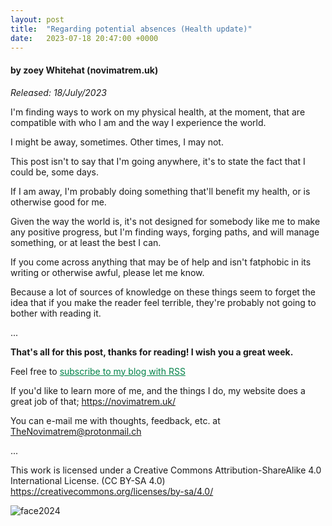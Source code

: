 ```yaml
---
layout: post
title:  "Regarding potential absences (Health update)"
date:   2023-07-18 20:47:00 +0000
---
```

#### by zoey Whitehat (novimatrem.uk)
*Released: 18/July/2023*

I'm finding ways to work on my physical health, at the moment, that are compatible with who I am and the way I experience the world.

I might be away, sometimes. Other times, I may not.

This post isn't to say that I'm going anywhere, it's to state the fact that I could be, some days.

If I am away, I'm probably doing something that'll benefit my health, or is otherwise good for me.

Given the way the world is, it's not designed for somebody like me to make any positive progress, but I'm finding ways, forging paths, and will manage something, or at least the best I can.

If you come across anything that may be of help and isn't fatphobic in its writing or otherwise awful, please let me know.

Because a lot of sources of knowledge on these things seem to forget the idea that if you make the reader feel terrible, they're probably not going to bother with reading it.

...

**That's all for this post, thanks for reading! I wish you a great week.**

Feel free to <a href="https://novimatrem.gitlab.io/blog/feed.xml" style="color: #008148" target="_blank">subscribe to my blog with RSS</a>

If you'd like to learn more of me, and the things I do, my website does a great job of that; <a href="https://novimatrem.uk/" style="color: #008148" target="_blank">https://novimatrem.uk/</a>

You can e-mail me with thoughts, feedback, etc. at [TheNovimatrem@protonmail.ch](mailto:TheNovimatrem@protonmail.ch)

...

This work is licensed under a Creative Commons Attribution-ShareAlike 4.0 International License. (CC BY-SA 4.0)
<a href="https://creativecommons.org/licenses/by-sa/4.0/" style="color: #008148" target="_blank">https://creativecommons.org/licenses/by-sa/4.0/</a>

![face2024](https://gitlab.com/Novimatrem/blog/-/raw/master/face2024.png)

